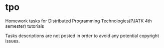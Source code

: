 # tpo
Homework tasks for Distributed Programming Technologies(PJATK 4th semester) tutorials

Tasks descriptions are not posted in order to avoid any potential copyright issues.
